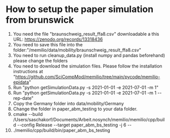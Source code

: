# How to setup the paper simulation from brunswick

1. You need the file "braunschweig_result_ffa8.csv" downloadable a this URL: <https://zenodo.org/records/13318436>
2. You need to save this file into the folder:"/memilio/data/mobility/braunschweig_result_ffa8.csv"
3. You need to run cleanup_data.py (install numpy and pandas beforehand) please change the folders
4. You need to download the simulation files. Please follow the installation instructions at "<https://github.com/SciCompMod/memilio/tree/main/pycode/memilio-epidata>"
5. Run "python getSimulationData.py -s 2021-01-01 -e 2021-07-01 -m 1"
6. Run "python getSimulationData.py -s 2021-01-01 -e 2021-07-01 -m 1 --rep-date"
7. Copy the Germany folder into data/mobility/Germany
8. Change the folder in paper_abm_testing to your data folder.
9. cmake --build /Users/saschakorf/Documents/Arbeit.nosynch/memilio/memilio/cpp/build --config Release --target paper_abm_bs_testing -j 6 --
10. ./memilio/cpp/build/bin/paper_abm_bs_testing
